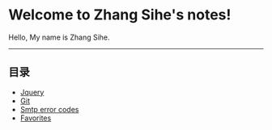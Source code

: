 Welcome to Zhang Sihe's notes!
=====================
 
 
Hello, My name is Zhang Sihe.

****
## 目录
* [Jquery](/jquery/)
* [Git](/git/)
* [Smtp error codes](/smtp_codes.md)
* [Favorites](/favorites/)